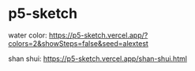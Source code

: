 # p5-sketch

water color: https://p5-sketch.vercel.app/?colors=2&showSteps=false&seed=alextest

shan shui: https://p5-sketch.vercel.app/shan-shui.html
